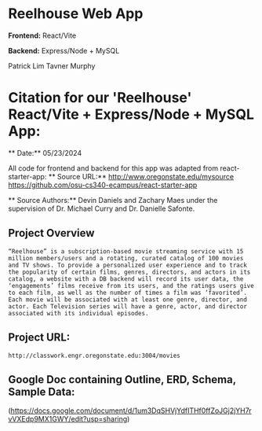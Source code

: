 # Reelhouse Web App

**Frontend:** React/Vite

**Backend:** Express/Node + MySQL

Patrick Lim
Tavner Murphy

# Citation for our 'Reelhouse' React/Vite + Express/Node + MySQL App:
** Date:** 05/23/2024
 
All code for frontend and backend for this app was adapted from react-starter-app:
** Source URL:** http://www.oregonstate.edu/mysource
https://github.com/osu-cs340-ecampus/react-starter-app

** Source Authors:** Devin Daniels and Zachary Maes under the supervision of Dr. Michael Curry and Dr. Danielle Safonte.


## Project Overview
	“Reelhouse” is a subscription-based movie streaming service with 15 million members/users and a rotating, curated catalog of 100 movies and TV shows. To provide a personalized user experience and to track the popularity of certain films, genres, directors, and actors in its catalog, a website with a DB backend will record its user data, the ‘engagements’ films receive from its users, and the ratings users give to each film, as well as the number of times a film was ‘favorited’. Each movie will be associated with at least one genre, director, and actor. Each Television series will have a genre, actor, and director associated with its individual episodes.

## Project URL:
    http://classwork.engr.oregonstate.edu:3004/movies


## Google Doc containing Outline, ERD, Schema, Sample Data:
(https://docs.google.com/document/d/1um3DqSHVjYdfITHf0ffZoJGj2jYH7rvVXEdp9MX1GWY/edit?usp=sharing)
